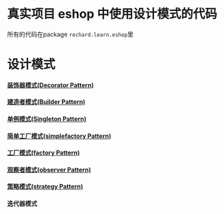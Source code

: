 # 真实项目 eshop 中使用设计模式的代码

所有的代码在package  `rechard.learn.eshop`里


# 设计模式
#### [装饰器模式(Decorator Pattern)](https://github.com/rechardguo/designpattern/tree/master/src/main/java/rechard/learn/designpattern/decorater)
#### [建造者模式(Builder Pattern)](https://github.com/rechardguo/designpattern/tree/master/src/main/java/rechard/learn/designpattern/builder)
#### [单例模式(Singleton Pattern)](https://github.com/rechardguo/designpattern/tree/master/src/main/java/rechard/learn/designpattern/singleton)
#### [简单工厂模式(simplefactory Pattern)](https://github.com/rechardguo/designpattern/tree/master/src/main/java/rechard/learn/designpattern/simplefactory)
#### [工厂模式(factory Pattern)](https://github.com/rechardguo/designpattern/tree/master/src/main/java/rechard/learn/designpattern/factory)
#### [观察者模式(observer Pattern)](https://github.com/rechardguo/designpattern/tree/master/src/main/java/rechard/learn/designpattern/observer)
#### [策略模式(strategy Pattern)](https://github.com/rechardguo/designpattern/tree/master/src/main/java/rechard/learn/designpattern/strategy)
#### 迭代器模式
